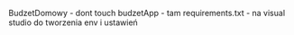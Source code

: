BudzetDomowy - dont touch
budzetApp - tam
requirements.txt - na visual studio do tworzenia env i ustawień
